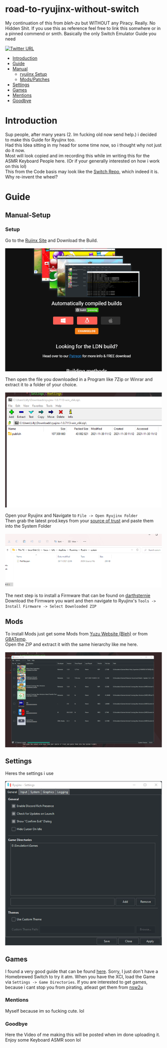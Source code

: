 # road-to-ryujinx-without-switch

My continuation of this from *bleh-zu* but WITHOUT any Piracy. Really.
No Hidden Shit. If you use this as reference feel free to link this somwhere or in a pinned commend or smth.
Basically the only Switch Emulator Guide you need

[![Twitter URL](https://img.shields.io/twitter/url?label=Follow%20me&style=social&url=https%3A%2F%2Ftwitter.com%2Fpoolpartyakali)](https://twitter.com/PoolPartyAkali)

   * [Introduction](#introduction)
   * [Guide](#guide)
   * [Manual](#manual-setup)
      * [ryujinx&nbsp;Setup](#setup)
      * [Mods/Patches](#mods)
   * [Settings](#settings)
   * [Games](#games)
   * [Mentions](#mentions)
   * [Goodbye](#goodbye)

   # Introduction

   Sup people,
   after many years (2. Im fucking old now send help.) i decided to make this Guide for Ryujinx too.\
   Had this Idea sitting in my head for some time now, so i thought why not just do it now.\
   Most will look copied and im recording this while im writing this for the ASMR Keyboard People here. (Or if your generally interested on how i work on this lol)\
   This from the Code basis may look like the [Switch Repo](https://github.com/PrincessAkira/road-to-yuzu-without-switch), which indeed it is. Why re-invent the wheel?

   # Guide
   
   ## Manual-Setup

   ### Setup

   Go to the [Rujinx Site](https://ryujinx.org/download) and Download the Build.\
   <br>
   ![Download](Imgs/Download.gif)

   Then open the file you downloaded in a Program like 7Zip or Winrar and extract it to a folder of your choice.\
   <br>
   ![Extract](Imgs/Extract.gif)
   
   Open your Ryujinx and Navigate to `File -> Open Ryujinx Folder`\
   Then grab the latest prod.keys from your [source of trust](https://rentry.org/128bbkeys) and paste them into the System Folder\
   <br>
   ![Keys](Imgs/Keys.gif)

   The next step is to install a Firmware that can be found on [darthsternie](https://darthsternie.net/switch-firmwares/)\
   Download the Firmware you want and then navigate to Ryujinx's `Tools -> Install Firmware -> Select Downloaded ZIP` 

   ## Mods

   To install Mods just get some Mods from [Yuzu Website (Bleh)](https://yuzu-emu.org/wiki/switch-mods/) or from [GBATemp](https://gbatemp.net/forums/nintendo-switch.283/).\
   Open the ZIP and extract it with the same hierarchy like me here.\
   <br>
   ![Mods](Imgs/Mods.gif)

   ## Settings

   Heres the settings i use\
   <br>
   ![Settings](Imgs/Settings.gif)

   ## Games

   I found a very good guide that can be found [here](https://rentry.co/SwitchHackingIsEasy/).
   Sorry, I just don't have a Homebrewed Switch to try it atm.
   When you have the XCI, load the Game via `Settings -> Game Directories`.
   If you are interested to get games, because i cant stop you from pirating, atleast get them from [nsw2u](https://nsw2u.net/)

   ### Mentions

   Myself because im so fucking cute. lol

   ### Goodbye

   Here the Video of me making this will be posted when im done uploading it. Enjoy some Keyboard ASMR soon lol
